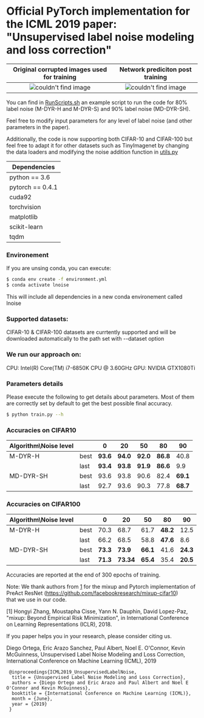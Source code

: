 # Official PyTorch implementation for the ICML 2019 paper: "Unsupervised label noise modeling and loss correction"
Original corrupted images used for training             |  Network prediciton post training
:-------------------------:|:-------------------------:
![couldn't find image](https://github.com/PaulAlbert31/LabelNoiseCorrection/blob/master/data/1000before.png)  | ![couldn't find image](https://github.com/PaulAlbert31/LabelNoiseCorrection/blob/master/data/1000after.png)

You can find in [RunScripts.sh](https://github.com/PaulAlbert31/LabelNoiseCorrection/blob/master/RunScripts.sh) an example script to run the code for 80% label noise (M-DYR-H and M-DYR-S) and 90% label noise (MD-DYR-SH).

Feel free to modify input parameters for any level of label noise (and other parameters in the paper).

Additionally, the code is now supporting both CIFAR-10 and CIFAR-100 but feel free to adapt it for other datasets such as TinyImagenet by changing the data loaders and modifying the noise addition function in [utils.py](https://github.com/PaulAlbert31/LabelNoiseCorrection/blob/master/utils.py#53)

 | Dependencies  |
| ------------- |
| python == 3.6     |
| pytorch == 0.4.1     |
| cuda92|
| torchvision|
| matplotlib|
| scikit-learn|
| tqdm|

### Environement
If you are unsing conda, you can execute:
```sh
$ conda env create -f environment.yml
$ conda activate lnoise
```
This will include all dependencies in a new conda environement called lnoise

### Supported datasets:
CIFAR-10 & CIFAR-100 datasets are currtently supported and will be downloaded automatically to the path set with --dataset option

### We run our approach on:
CPU: Intel(R) Core(TM) i7-6850K CPU @ 3.60GHz GPU: NVIDIA GTX1080Ti

### Parameters details
Please execute the following to get details about parameters. Most of them are correctly set by default to get the best possible final accuracy.
``` sh
$ python train.py --h
```

### Accuracies on CIFAR10

|Algorithm\Noise level| |0|20|50|80|90|
|----|----|----|----|----|----|----|
|M-DYR-H|best|**93.6**|**94.0**|**92.0**|**86.8**|40.8|
||last|**93.4**|**93.8**|**91.9**|**86.6**|9.9|
|MD-DYR-SH|best|93.6|93.8|90.6|82.4|**69.1**|
||last|92.7|93.6|90.3|77.8|**68.7**|

### Accuracies on CIFAR100

|Algorithm\Noise level| |0|20|50|80|90|
|----|----|----|----|----|----|----|
|M-DYR-H|best|70.3|68.7|61.7|**48.2**|12.5|
||last|66.2|68.5|58.8|**47.6**|8.6|
|MD-DYR-SH|best|**73.3**|**73.9**|**66.1**|41.6|**24.3**|
||last|**71.3**|**73.34**|**65.4**|35.4|**20.5**|

Accuracies are reported at the end of 300 epochs of training.


Note: We thank authors from [1](https://github.com/facebookresearch/mixup-cifar10) for the mixup and Pytorch implementation of PreAct ResNet (https://github.com/facebookresearch/mixup-cifar10) \
that we use in our code.

[1] Hongyi Zhang, Moustapha Cisse, Yann N. Dauphin, David Lopez-Paz, "mixup: Beyond Empirical Risk Minimization", in International Conference \
on Learning Representations (ICLR), 2018.

If you paper helps you in your research, please consider citing us.

Diego Ortega, Eric Arazo Sanchez, Paul Albert, Noel E. O'Connor, Kevin McGuinness, Unsupervised Label Noise Modeling and Loss Correction, International Conference on Machine Learning (ICML), 2019

```
 @inproceedings{ICML2019_UnsupervisedLabelNoise,
  title = {Unsupervised Label Noise Modeling and Loss Correction},
  authors = {Diego Ortego and Eric Arazo and Paul Albert and Noel E O'Connor and Kevin McGuinness},
  booktitle = {International Conference on Machine Learning (ICML)},
  month = {June},
  year = {2019}
 }
```